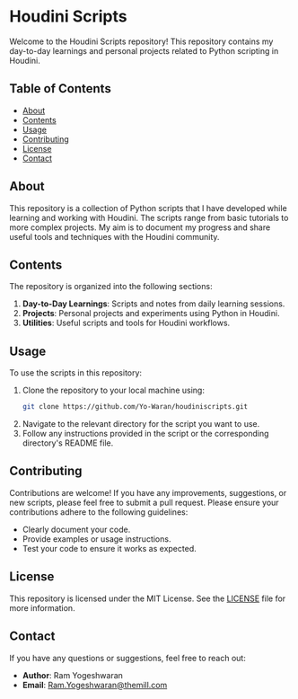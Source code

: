 # Houdini Scripts

Welcome to the Houdini Scripts repository! This repository contains my day-to-day learnings and personal projects related to Python scripting in Houdini.

## Table of Contents

- [About](#about)
- [Contents](#contents)
- [Usage](#usage)
- [Contributing](#contributing)
- [License](#license)
- [Contact](#contact)

## About

This repository is a collection of Python scripts that I have developed while learning and working with Houdini. The scripts range from basic tutorials to more complex projects. My aim is to document my progress and share useful tools and techniques with the Houdini community.

## Contents

The repository is organized into the following sections:

1. **Day-to-Day Learnings**: Scripts and notes from daily learning sessions.
2. **Projects**: Personal projects and experiments using Python in Houdini.
3. **Utilities**: Useful scripts and tools for Houdini workflows.

## Usage

To use the scripts in this repository:

1. Clone the repository to your local machine using:
    ```bash
    git clone https://github.com/Yo-Waran/houdiniscripts.git
    ```
2. Navigate to the relevant directory for the script you want to use.
3. Follow any instructions provided in the script or the corresponding directory's README file.

## Contributing

Contributions are welcome! If you have any improvements, suggestions, or new scripts, please feel free to submit a pull request. Please ensure your contributions adhere to the following guidelines:

- Clearly document your code.
- Provide examples or usage instructions.
- Test your code to ensure it works as expected.

## License

This repository is licensed under the MIT License. See the [LICENSE](LICENSE) file for more information.

## Contact

If you have any questions or suggestions, feel free to reach out:

- **Author**: Ram Yogeshwaran
- **Email**: [Ram.Yogeshwaran@themill.com](mailto:Ram.Yogeshwaran@themill.com)
